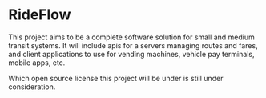 # RideFlow

This project aims to be a complete software solution for small and medium transit systems.  It will include apis for a servers managing routes and fares, and client applications to use for vending machines, vehicle pay terminals, mobile apps, etc.

Which open source license this project will be under is still under consideration.
